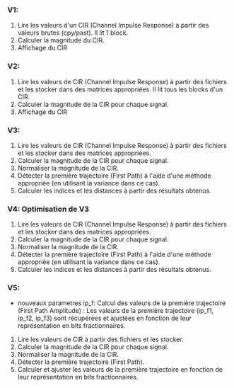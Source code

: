 ### V1:
1. Lire les valeurs d'un CIR (Channel Impulse Response) à partir des valeurs brutes (cpy/past).
  Il lit 1 block.
2. Calculer la magnitude du CIR.
3. Affichage du CIR
	
### V2:
1. Lire les valeurs de CIR (Channel Impulse Response) à partir des fichiers et les stocker dans des matrices appropriées.
  Il lit tous les blocks d'un CIR.
2. Calculer la magnitude de la CIR pour chaque signal.
3. Affichage du CIR

### V3:
1. Lire les valeurs de CIR (Channel Impulse Response) à partir des fichiers et les stocker dans des matrices appropriées.
2. Calculer la magnitude de la CIR pour chaque signal.
3. Normaliser la magnitude de la CIR.
4. Détecter la première trajectoire (First Path) à l'aide d'une méthode appropriée (en utilisant la variance dans ce cas).
5. Calculer les indices et les distances à partir des résultats obtenus.	

### V4: Optimisation de V3
1. Lire les valeurs de CIR (Channel Impulse Response) à partir des fichiers et les stocker dans des matrices appropriées.
2. Calculer la magnitude de la CIR pour chaque signal.
3. Normaliser la magnitude de la CIR.
4. Détecter la première trajectoire (First Path) à l'aide d'une méthode appropriée (en utilisant la variance dans ce cas).
5. Calculer les indices et les distances à partir des résultats obtenus.	

### V5:
- nouveaux parametres ip_f: Calcul des valeurs de la première trajectoire (First Path Amplitude) :
Les valeurs de la première trajectoire (ip_f1, ip_f2, ip_f3) sont récupérées et ajustées en fonction de leur représentation en bits fractionnaires.
1. Lire les valeurs de CIR à partir des fichiers et les stocker.
2. Calculer la magnitude de la CIR pour chaque signal.
3. Normaliser la magnitude de la CIR.
4. Détecter la première trajectoire (First Path).
5. Calculer et ajuster les valeurs de la première trajectoire en fonction de leur représentation en bits fractionnaires.




